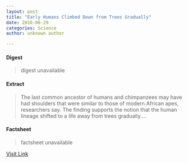 ```yaml
---
layout: post
title: "Early Humans Climbed Down from Trees Gradually"
date: 2016-06-29
categories: Science
author: unknown author

---
```



#### Digest
>digest unavailable

#### Extract
>The last common ancestor of humans and chimpanzees may have had shoulders that were similar to those of modern African apes, researchers say. The finding supports the notion that the human lineage shifted to a life away from trees gradually....

#### Factsheet
>factsheet unavailable

[Visit Link](http://www.livescience.com/52110-chimpanzee-human-shoulder-evolution.html)


